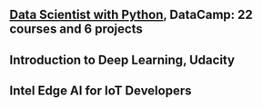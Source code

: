 
## [Data Scientist with Python](https://github.com/juberrahman/Publications-Certifications-and-Test-Scores/blob/master/Certifications/pdfs/certificate_DataScientistwithPython.pdf "Project Presentation PDF"), DataCamp: 22 courses and 6 projects

## Introduction to Deep Learning, Udacity

## Intel Edge AI for IoT Developers
